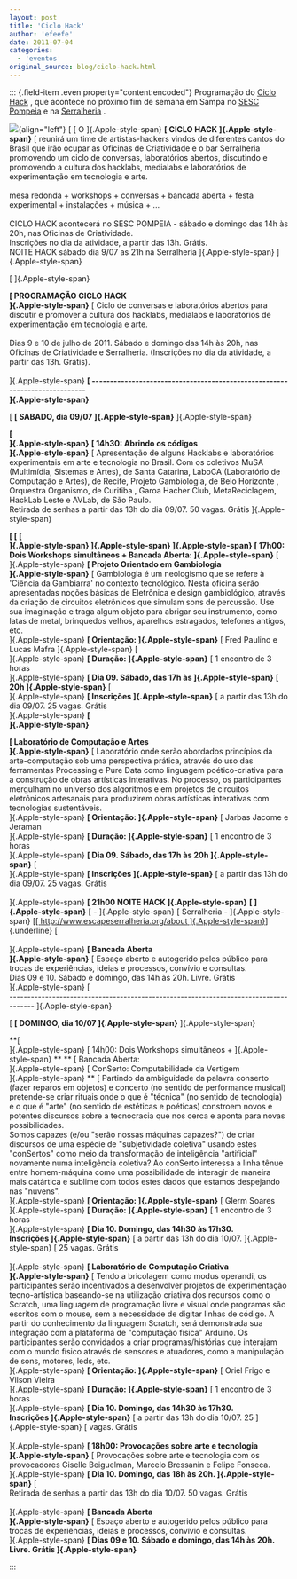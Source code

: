 ```yaml
---
layout: post
title: 'Ciclo Hack'
author: 'efeefe'
date: 2011-07-04
categories:
  - 'eventos'
original_source: blog/ciclo-hack.html
---
```


::: {.field-item .even property="content:encoded"}
Programação do [Ciclo Hack](http://giulianobici.blogspot.com/2011/07/ciclo-hack.html) , que acontece no próximo fim de semana em Sampa no [SESC Pompeia](http://www.sesc-sp.com/sesc/programa_new/busca.cfm?conjunto_id=8772) e na [Serralheria](http://www.escapeserralheria.org/about/) .

![](http://4.bp.blogspot.com/-H7GTtLF_6Wc/ThCABOw5fKI/AAAAAAAAAuE/Q6bnDAMsIQ0/s320/Imagem1.png){align="left"} [ [ O ]{.Apple-style-span} **[ CICLO HACK ]{.Apple-style-span}** [ reunirá um time de artistas-hackers vindos de diferentes cantos do Brasil que irão ocupar as Oficinas de Criatividade e o bar Serralheria promovendo um ciclo de conversas, laboratórios abertos, discutindo e promovendo a cultura dos hacklabs, medialabs e laboratórios de experimentação em tecnologia e arte.\
\
mesa redonda + workshops + conversas + bancada aberta + festa experimental + instalações + música + \...\
\
CICLO HACK acontecerá no SESC POMPEIA - sábado e domingo das 14h às 20h, nas Oficinas de Criatividade.\
Inscrições no dia da atividade, a partir das 13h. Grátis.\
NOITE HACK sábado dia 9/07 as 21h na Serralheria ]{.Apple-style-span} ]{.Apple-style-span}

[ ]{.Apple-style-span}

<div>

**[ PROGRAMAÇÃO CICLO HACK\
]{.Apple-style-span}** [ Ciclo de conversas e laboratórios abertos para discutir e promover a cultura dos hacklabs, medialabs e laboratórios de experimentação em tecnologia e arte.\
\
Dias 9 e 10 de julho de 2011. Sábado e domingo das 14h às 20h, nas Oficinas de Criatividade e Serralheria. (Inscrições no dia da atividade, a partir das 13h. Grátis).\
\
]{.Apple-style-span} **[ \-\-\-\-\-\-\-\-\-\-\-\-\-\-\-\-\-\-\-\-\-\-\-\-\-\-\-\-\-\-\-\-\-\-\-\-\-\-\-\-\-\-\-\-\-\-\-\-\-\-\-\-\-\-\-\-\-\-\-\-\-\-\-\-\-\-\-\-\-\-\-\-\-\--\
]{.Apple-style-span}**

<div>

[ **[ SABADO, dia 09/07 ]{.Apple-style-span}** ]{.Apple-style-span}

</div>

</div>

<div>

**[\
]{.Apple-style-span}** **[ 14h30: Abrindo os códigos\
]{.Apple-style-span}** [ Apresentação de alguns Hacklabs e laboratórios experimentais em arte e tecnologia no Brasil. Com os coletivos MuSA (Multimídia, Sistemas e Artes), de Santa Catarina, LaboCA (Laboratório de Computação e Artes), de Recife, Projeto Gambiologia, de Belo Horizonte , Orquestra Organismo, de Curitiba , Garoa Hacher Club, MetaReciclagem, HackLab Leste e AVLab, de São Paulo.\
Retirada de senhas a partir das 13h do dia 09/07. 50 vagas. Grátis ]{.Apple-style-span}

</div>

<div>

**[ [ [\
]{.Apple-style-span} ]{.Apple-style-span} ]{.Apple-style-span} [ 17h00: Dois Workshops simultâneos + Bancada Aberta: ]{.Apple-style-span}** [\
]{.Apple-style-span} **[ Projeto Orientado em Gambiologia\
]{.Apple-style-span}** [ Gambiologia é um neologismo que se refere à 'Ciência da Gambiarra' no contexto tecnológico. Nesta oficina serão apresentadas noções básicas de Eletrônica e design gambiológico, através da criação de circuitos eletrônicos que simulam sons de percussão. Use sua imaginação e traga algum objeto para abrigar seu instrumento, como latas de metal, brinquedos velhos, aparelhos estragados, telefones antigos, etc.\
]{.Apple-style-span} **[ Orientação: ]{.Apple-style-span}** [ Fred Paulino e Lucas Mafra ]{.Apple-style-span} [\
]{.Apple-style-span} **[ Duração: ]{.Apple-style-span}** [ 1 encontro de 3 horas\
]{.Apple-style-span} **[ Dia 09. Sábado, das 17h às ]{.Apple-style-span}** **[ 20h ]{.Apple-style-span}** [\
]{.Apple-style-span} **[ Inscrições ]{.Apple-style-span}** [ a partir das 13h do dia 09/07. 25 vagas. Grátis\
]{.Apple-style-span} **[\
]{.Apple-style-span}**

</div>

<div>

**[ Laboratório de Computação e Artes\
]{.Apple-style-span}** [ Laboratório onde serão abordados princípios da arte-computação sob uma perspectiva prática, através do uso das ferramentas Processing e Pure Data como linguagem poético-criativa para a construção de obras artísticas interativas. No processo, os participantes mergulham no universo dos algoritmos e em projetos de circuitos eletrônicos artesanais para produzirem obras artísticas interativas com tecnologias sustentáveis.\
]{.Apple-style-span} **[ Orientação: ]{.Apple-style-span}** [ Jarbas Jacome e Jeraman\
]{.Apple-style-span} **[ Duração: ]{.Apple-style-span}** [ 1 encontro de 3 horas\
]{.Apple-style-span} **[ Dia 09. Sábado, das 17h às 20h ]{.Apple-style-span}** [\
]{.Apple-style-span} **[ Inscrições ]{.Apple-style-span}** [ a partir das 13h do dia 09/07. 25 vagas. Grátis\
\
]{.Apple-style-span} **[ 21h00 NOITE HACK ]{.Apple-style-span}** **[ ]{.Apple-style-span}** [ - ]{.Apple-style-span} [ Serralheria - ]{.Apple-style-span} [[[ http://www.escapeserralheria.org/about ]{.Apple-style-span}](http://www.escapeserralheria.org/about)]{.underline} [\
\
]{.Apple-style-span} **[ Bancada Aberta\
]{.Apple-style-span}** [ Espaço aberto e autogerido pelos público para trocas de experiências, ideias e processos, convívio e consultas.\
Dias 09 e 10. Sábado e domingo, das 14h às 20h. Livre. Grátis\
]{.Apple-style-span} [\
\-\-\-\-\-\-\-\-\-\-\-\-\-\-\-\-\-\-\-\-\-\-\-\-\-\-\-\-\-\-\-\-\-\-\-\-\-\-\-\-\-\-\-\-\-\-\-\-\-\-\-\-\-\-\-\-\-\-\-\-\-\-\-\-\-\-\-\-\-\-\-\-\-\-\-\-\-\-\-\-\-\-\-\-- ]{.Apple-style-span}

</div>

<div>

[ **[ DOMINGO, dia 10/07 ]{.Apple-style-span}** ]{.Apple-style-span}

</div>

<div>

**[\
]{.Apple-style-span} [ 14h00: Dois Workshops simultâneos + ]{.Apple-style-span} ** ** [ Bancada Aberta:\
]{.Apple-style-span} [ ConSerto: Computabilidade da Vertigem\
]{.Apple-style-span} ** [ Partindo da ambiguidade da palavra conserto (fazer reparos em objetos) e concerto (no sentido de performance musical) pretende-se criar rituais onde o que é "técnica" (no sentido de tecnologia) e o que é "arte" (no sentido de estéticas e poéticas) constroem novos e potentes discursos sobre a tecnocracia que nos cerca e aponta para novas possibilidades.\
Somos capazes (e/ou \"serão nossas máquinas capazes?\") de criar discursos de uma espécie de \"subjetividade coletiva\" usando estes \"conSertos\" como meio da transformação de inteligência \"artificial\" novamente numa inteligência coletiva? Ao conSerto interessa a linha tênue entre homem-máquina como uma possibilidade de interagir de maneira mais catártica e sublime com todos estes dados que estamos despejando nas \"nuvens\".\
]{.Apple-style-span} **[ Orientação: ]{.Apple-style-span}** [ Glerm Soares\
]{.Apple-style-span} **[ Duração: ]{.Apple-style-span}** [ 1 encontro de 3 horas\
]{.Apple-style-span} **[ Dia 10. Domingo, das 14h30 às 17h30.\
Inscrições ]{.Apple-style-span}** [ a partir das 13h do dia 10/07. ]{.Apple-style-span} [ 25 vagas. Grátis\
\
]{.Apple-style-span} **[ Laboratório de Computação Criativa\
]{.Apple-style-span}** [ Tendo a bricolagem como modus operandi, os participantes serão incentivados a desenvolver projetos de experimentação tecno-artística baseando-se na utilização criativa dos recursos como o Scratch, uma linguagem de programação livre e visual onde programas são escritos com o mouse, sem a necessidade de digitar linhas de código. A partir do conhecimento da linguagem Scratch, será demonstrada sua integração com a plataforma de \"computação física\" Arduino. Os participantes serão convidados a criar programas/histórias que interajam com o mundo físico através de sensores e atuadores, como a manipulação de sons, motores, leds, etc.\
]{.Apple-style-span} **[ Orientação: ]{.Apple-style-span}** [ Oriel Frigo e Vilson Vieira\
]{.Apple-style-span} **[ Duração: ]{.Apple-style-span}** [ 1 encontro de 3 horas\
]{.Apple-style-span} **[ Dia 10. Domingo, das 14h30 às 17h30.\
Inscrições ]{.Apple-style-span}** [ a partir das 13h do dia 10/07. 25 ]{.Apple-style-span} [ vagas. Grátis\
\
]{.Apple-style-span} **[ 18h00: Provocações sobre arte e tecnologia\
]{.Apple-style-span}** [ Provocações sobre arte e tecnologia com os provocadores Giselle Beiguelman, Marcelo Bressanin e Felipe Fonseca.\
]{.Apple-style-span} **[ Dia 10. Domingo, das 18h às 20h. ]{.Apple-style-span}** [\
Retirada de senhas a partir das 13h do dia 10/07. 50 vagas. Grátis\
\
]{.Apple-style-span} **[ Bancada Aberta\
]{.Apple-style-span}** [ Espaço aberto e autogerido pelos público para trocas de experiências, ideias e processos, convívio e consultas.\
]{.Apple-style-span} **[ Dias 09 e 10. Sábado e domingo, das 14h às 20h. Livre. Grátis ]{.Apple-style-span}**

</div>
:::
